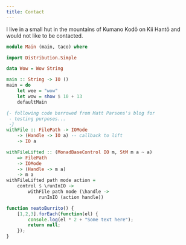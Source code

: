 ```yaml
---
title: Contact
---
```


I live in a small hut in the mountains of Kumano Kodō on Kii Hantō and would not
like to be contacted.

```haskell
module Main (main, taco) where

import Distribution.Simple

data Wow = Wow String

main :: String -> IO ()
main = do
    let wee = "wow"
    let wow = show $ 10 + 13
    defaultMain

{- following code borrowed from Matt Parsons's blog for
 - testing purposes...
 -}
withFile :: FilePath -> IOMode 
    -> (Handle -> IO a) -- callback to lift
    -> IO a

withFileLifted :: (MonadBaseControl IO m, StM m a ~ a)
    => FilePath
    -> IOMode
    -> (Handle -> m a)
    -> m a
withFileLifted path mode action =
    control $ \runInIO ->
        withFile path mode (\handle -> 
            runInIO (action handle))
```

```javascript
function neatoBurrito() {
    [1,2,3].forEach(function(el) {
        console.log(el * 2 + "Some text here");
        return null;
    });
}
```